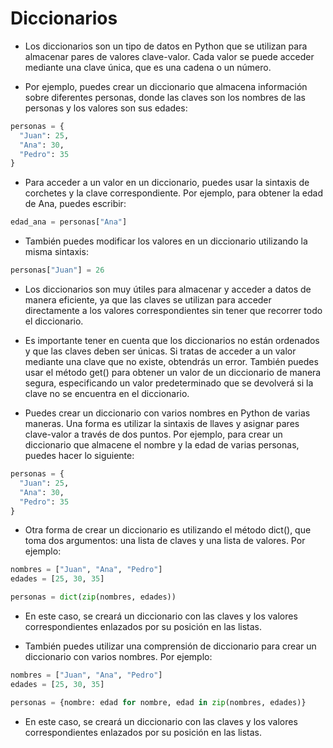 # Diccionarios

- Los diccionarios son un tipo de datos en Python que se utilizan para almacenar pares de valores clave-valor. Cada valor se puede acceder mediante una clave única, que es una cadena o un número.

- Por ejemplo, puedes crear un diccionario que almacena información sobre diferentes personas, donde las claves son los nombres de las personas y los valores son sus edades:

```python
personas = {
  "Juan": 25,
  "Ana": 30,
  "Pedro": 35
}
```
- Para acceder a un valor en un diccionario, puedes usar la sintaxis de corchetes y la clave correspondiente. Por ejemplo, para obtener la edad de Ana, puedes escribir:

```python
edad_ana = personas["Ana"]
```
- También puedes modificar los valores en un diccionario utilizando la misma sintaxis:

```python
personas["Juan"] = 26
```

- Los diccionarios son muy útiles para almacenar y acceder a datos de manera eficiente, ya que las claves se utilizan para acceder directamente a los valores correspondientes sin tener que recorrer todo el diccionario.

- Es importante tener en cuenta que los diccionarios no están ordenados y que las claves deben ser únicas. Si tratas de acceder a un valor mediante una clave que no existe, obtendrás un error. También puedes usar el método get() para obtener un valor de un diccionario de manera segura, especificando un valor predeterminado que se devolverá si la clave no se encuentra en el diccionario.

- Puedes crear un diccionario con varios nombres en Python de varias maneras. Una forma es utilizar la sintaxis de llaves y asignar pares clave-valor a través de dos puntos. Por ejemplo, para crear un diccionario que almacene el nombre y la edad de varias personas, puedes hacer lo siguiente:

```python
personas = {
  "Juan": 25,
  "Ana": 30,
  "Pedro": 35
}
```

- Otra forma de crear un diccionario es utilizando el método dict(), que toma dos argumentos: una lista de claves y una lista de valores. Por ejemplo:

```python
nombres = ["Juan", "Ana", "Pedro"]
edades = [25, 30, 35]

personas = dict(zip(nombres, edades))
```
- En este caso, se creará un diccionario con las claves y los valores correspondientes enlazados por su posición en las listas.

- También puedes utilizar una comprensión de diccionario para crear un diccionario con varios nombres. Por ejemplo:

```python
nombres = ["Juan", "Ana", "Pedro"]
edades = [25, 30, 35]

personas = {nombre: edad for nombre, edad in zip(nombres, edades)}
```

- En este caso, se creará un diccionario con las claves y los valores correspondientes enlazados por su posición en las listas.